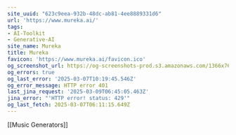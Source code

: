 ```yaml
---
site_uuid: "623c9eea-932b-48dc-ab81-4ee8889331d6"
url: 'https://www.mureka.ai/'
tags:
- AI-Toolkit
- Generative-AI
site_name: Mureka
title: Mureka
favicon: 'https://www.mureka.ai/favicon.ico'
og_screenshot_url: https://og-screenshots-prod.s3.amazonaws.com/1366x768/80/false/a3153e764ffaeb7fefb51e9ac3803ec77f6f09ae0598be71decdd19e0f4e8557.jpeg
og_errors: true
og_last_error: '2025-03-07T10:19:45.546Z'
og_error_message: HTTP error 401
last_jina_request: '2025-03-09T06:45:05.463Z'
jina_error: "'HTTP error! status: 429'"
og_last_fetch: 2025-03-07T06:11:15.649Z
---
```

[[Music Generators]]
